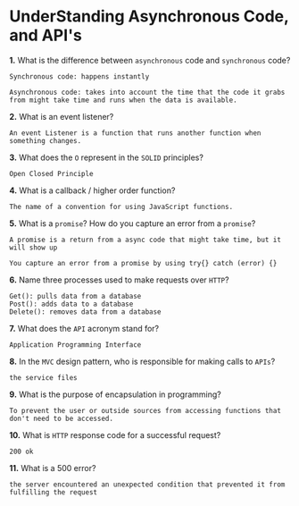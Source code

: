 # UnderStanding Asynchronous Code, and API's

**1.** What is the difference between `asynchronous` code and `synchronous` code?
<!-- enter you answer in the space below -->
```
Synchronous code: happens instantly

Asynchronous code: takes into account the time that the code it grabs from might take time and runs when the data is available. 
```
**2.** What is an event listener?
<!-- enter you answer in the space below -->
```
An event Listener is a function that runs another function when something changes.
```
**3.** What does the `O` represent in the `SOLID` principles?
<!-- enter you answer in the space below -->
```
Open Closed Principle
```
**4.** What is a callback / higher order function?
<!-- enter you answer in the space below -->
```
The name of a convention for using JavaScript functions.
```
**5.** What is a `promise`? How do you capture an error from a `promise`?
<!-- enter you answer in the space below -->
```
A promise is a return from a async code that might take time, but it will show up

You capture an error from a promise by using try{} catch (error) {}
```
**6.** Name three processes used to make requests over `HTTP`?
<!-- enter you answer in the space below -->
```
Get(): pulls data from a database
Post(): adds data to a database
Delete(): removes data from a database
```
**7.** What does the `API` acronym stand for?
<!-- enter you answer in the space below -->
```
Application Programming Interface
```
**8.** In the `MVC` design pattern, who is responsible for making calls to `APIs`?
<!-- enter you answer in the space below -->
```
the service files
```
**9.** What is the purpose of encapsulation in programming?
<!-- enter you answer in the space below -->
```
To prevent the user or outside sources from accessing functions that don't need to be accessed.
```
**10.** What is `HTTP` response code for a successful request?
<!-- enter you answer in the space below -->
```
200 ok
```
**11.** What is a 500 error?
<!-- enter you answer in the space below -->
```
the server encountered an unexpected condition that prevented it from fulfilling the request
```